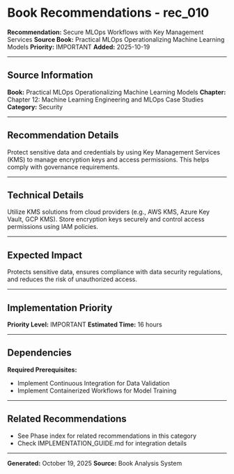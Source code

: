 # Book Recommendations - rec_010

**Recommendation:** Secure MLOps Workflows with Key Management Services
**Source Book:** Practical MLOps  Operationalizing Machine Learning Models
**Priority:** IMPORTANT
**Added:** 2025-10-19

---

## Source Information

**Book:** Practical MLOps  Operationalizing Machine Learning Models
**Chapter:** Chapter 12: Machine Learning Engineering and MLOps Case Studies
**Category:** Security

---

## Recommendation Details

Protect sensitive data and credentials by using Key Management Services (KMS) to manage encryption keys and access permissions.  This helps comply with governance requirements.

---

## Technical Details

Utilize KMS solutions from cloud providers (e.g., AWS KMS, Azure Key Vault, GCP KMS). Store encryption keys securely and control access permissions using IAM policies.

---

## Expected Impact

Protects sensitive data, ensures compliance with data security regulations, and reduces the risk of unauthorized access.

---

## Implementation Priority

**Priority Level:** IMPORTANT
**Estimated Time:** 16 hours

---

## Dependencies

**Required Prerequisites:**

- Implement Continuous Integration for Data Validation
- Implement Containerized Workflows for Model Training


---

## Related Recommendations

- See Phase index for related recommendations in this category
- Check IMPLEMENTATION_GUIDE.md for integration details

---

**Generated:** October 19, 2025
**Source:** Book Analysis System
